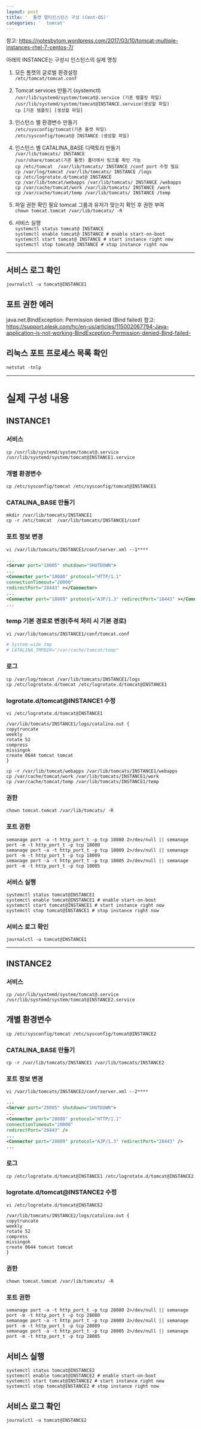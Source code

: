 ```yaml
---
layout: post
title: '  톰캣 멀티인스턴스 구성 (Cent-OS)'  
categories: '  tomcat'  
---
```

참고: https://notesbytom.wordpress.com/2017/03/10/tomcat-multiple-instances-rhel-7-centos-7/

아래의 INSTANCE는 구성시 인스턴스의 실제 명칭

1.  모든 톰캣의 글로벌 환경설정  
`/etc/tomcat/tomcat.conf`  

2. Tomcat services 만들기 (systemctl)  
`/usr/lib/systemd/system/tomcat@.service (기존 템플릿 파일)`  
`/usr/lib/systemd/system/tomcat@INSTANCE.service(생성할 파일)`  
`cp [기존 템플릿] [생성할 파일]`  

3. 인스턴스 별 환경변수 만들기  
`/etc/sysconfig/tomcat(기존 톰캣 파일)`  
`/etc/sysconfig/tomcat@ INSTANCE (생성할 파일)`  

4. 인스턴스 별 CATALINA_BASE 디렉토리 만들기  
`/var/lib/tomcats/ INSTANCE`  
`/usr/share/tomcat(기존 톰캣) 폴더에서 링크를 확인 가능`  
`cp /etc/tomcat  /var/lib/tomcats/ INSTANCE /conf port 수정 필요`  
`cp /var/log/tomcat /var/lib/tomcats/ INSTANCE /logs`  
`cp /etc/logrotate.d/tomcat@ INSTANCE`  
`cp /var/lib/tomcat/webapps /var/lib/tomcats/ INSTANCE /webapps`  
`cp /var/cache/tomcat/work /var/lib/tomcats/ INSTANCE /work`  
`cp /var/cache/tomcat/temp /var/lib/tomcats/ INSTANCE /temp`  

5. 파일 권한 확인 필요
tomcat 그룹과 유저가 맞는지 확인 후 권한 부여  
`chown tomcat.tomcat /var/lib/tomcats/ -R`  

6. 서비스 실행  
`systemctl status tomcat@ INSTANCE`  
`systemctl enable tomcat@ INSTANCE # enable start-on-boot`  
`systemctl start tomcat@ INSTANCE # start instance right now`  
`systemctl stop tomcat@ INSTANCE # stop instance right now`  

------------


## 서비스 로그 확인
`journalctl -u tomcat@INSTANCE1`

## 포트 권한 에러
java.net.BindException: Permission denied (Bind failed) 
참고: https://support.plesk.com/hc/en-us/articles/115002067794-Java-application-is-not-working-BindException-Permission-denied-Bind-failed-


## 리눅스 포트 프로세스 목록 확인  
`netstat -tnlp`  

------------

# 실제 구성 내용
## INSTANCE1
### 서비스
`cp /usr/lib/systemd/system/tomcat@.service /usr/lib/systemd/system/tomcat@INSTANCE1.service`  

### 개별 환경변수
`cp /etc/sysconfig/tomcat /etc/sysconfig/tomcat@INSTANCE1`  

### CATALINA_BASE 만들기
`mkdir /var/lib/tomcats/INSTANCE1`  
`cp -r /etc/tomcat  /var/lib/tomcats/INSTANCE1/conf`  
### 포트 정보 변경
`vi /var/lib/tomcats/INSTANCE1/conf/server.xml --1****`  
```xml
...
<Server port="18005" shutdown="SHUTDOWN">
...
<Connector port="18080" protocol="HTTP/1.1"
connectionTimeout="20000"
redirectPort="18443" ></Connector>
...
<Connector port="18009" protocol="AJP/1.3" redirectPort="18443" ></Connector>
...
```

### temp 기본 경로로 변경(주석 처리 시 기본 경로)
`vi /var/lib/tomcats/INSTANCE1/conf/tomcat.conf`  
```bash
# System-wide tmp
# CATALINA_TMPDIR="/var/cache/tomcat/temp"

```

### 로그
`cp /var/log/tomcat /var/lib/tomcats/INSTANCE1/logs`  
`cp /etc/logrotate.d/tomcat /etc/logrotate.d/tomcat@INSTANCE1`  
### logrotate.d/tomcat@INSTANCE1 수정
`vi /etc/logrotate.d/tomcat@INSTANCE1`  
```
/var/lib/tomcats/INSTANCE1/logs/catalina.out {
copytruncate
weekly
rotate 52
compress
missingok
create 0644 tomcat tomcat
}
```

`cp -r /var/lib/tomcat/webapps /var/lib/tomcats/INSTANCE1/webapps`  
`cp /var/cache/tomcat/work /var/lib/tomcats/INSTANCE1/work`  
`cp /var/cache/tomcat/temp /var/lib/tomcats/INSTANCE1/temp`  

### 권한
`chown tomcat.tomcat /var/lib/tomcats/ -R`  

### 포트 권한
`semanage port -a -t http_port_t -p tcp 18080 2>/dev/null || semanage port -m -t http_port_t -p tcp 18080`  
`semanage port -a -t http_port_t -p tcp 18009 2>/dev/null || semanage port -m -t http_port_t -p tcp 18009`  
`semanage port -a -t http_port_t -p tcp 18005 2>/dev/null || semanage port -m -t http_port_t -p tcp 18005`  

### 서비스 실행
`systemctl status tomcat@INSTANCE1`  
`systemctl enable tomcat@INSTANCE1 # enable start-on-boot`  
`systemctl start tomcat@INSTANCE1 # start instance right now`  
`systemctl stop tomcat@INSTANCE1 # stop instance right now`  

### 서비스 로그 확인
`journalctl -u tomcat@INSTANCE1`  

------------

## INSTANCE2
### 서비스
`cp /usr/lib/systemd/system/tomcat@.service /usr/lib/systemd/system/tomcat@INSTANCE2.service`  
## 개별 환경변수
`cp /etc/sysconfig/tomcat /etc/sysconfig/tomcat@INSTANCE2`  
### CATALINA_BASE 만들기
`cp -r /var/lib/tomcats/INSTANCE1 /var/lib/tomcats/INSTANCE2`  
### 포트 정보 변경
`vi /var/lib/tomcats/INSTANCE2/conf/server.xml --2****`  
```xml
...
<Server port="28005" shutdown="SHUTDOWN">
...
<Connector port="28080" protocol="HTTP/1.1"
connectionTimeout="20000"
redirectPort="28443" />
...
<Connector port="28009" protocol="AJP/1.3" redirectPort="28443" />
...
```

		
### 로그
`cp /etc/logrotate.d/tomcat@INSTANCE1 /etc/logrotate.d/tomcat@INSTANCE2`  
### logrotate.d/tomcat@INSTANCE2 수정
`vi /etc/logrotate.d/tomcat@INSTANCE2`  
```
/var/lib/tomcats/INSTANCE2/logs/catalina.out {
copytruncate
weekly
rotate 52
compress
missingok
create 0644 tomcat tomcat
}
```

### 권한
`chown tomcat.tomcat /var/lib/tomcats/ -R`  

### 포트 권한
`semanage port -a -t http_port_t -p tcp 28080 2>/dev/null || semanage port -m -t http_port_t -p tcp 28080`  
`semanage port -a -t http_port_t -p tcp 28009 2>/dev/null || semanage port -m -t http_port_t -p tcp 28009`  
`semanage port -a -t http_port_t -p tcp 28005 2>/dev/null || semanage port -m -t http_port_t -p tcp 28005`  

## 서비스 실행
`systemctl status tomcat@INSTANCE2`  
`systemctl enable tomcat@INSTANCE2 # enable start-on-boot`  
`systemctl start tomcat@INSTANCE2 # start instance right now`  
`systemctl stop tomcat@INSTANCE2 # stop instance right now`  

## 서비스 로그 확인
`journalctl -u tomcat@INSTANCE2`  



